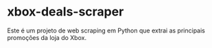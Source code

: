 # xbox-deals-scraper
Este é um projeto de web scraping em Python que extrai as principais promoções da loja do Xbox.
